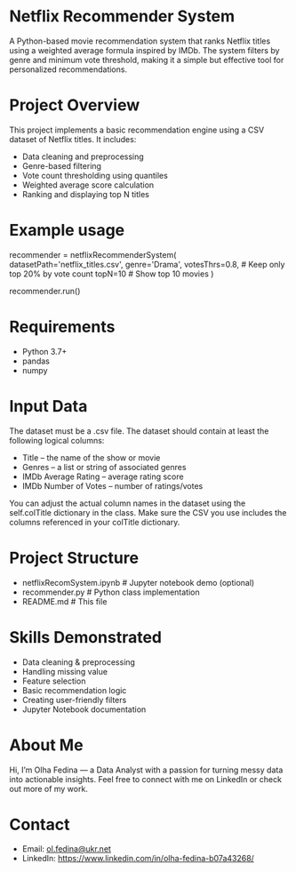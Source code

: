 # Netflix Recommender System
A Python-based movie recommendation system that ranks Netflix titles using a weighted average formula inspired by IMDb. The system filters by genre and minimum vote threshold, making it a simple but effective tool for personalized recommendations.

# Project Overview
This project implements a basic recommendation engine using a CSV dataset of Netflix titles. It includes:

- Data cleaning and preprocessing
- Genre-based filtering
- Vote count thresholding using quantiles
- Weighted average score calculation
- Ranking and displaying top N titles

# Example usage
recommender = netflixRecommenderSystem(
    datasetPath='netflix_titles.csv',
    genre='Drama',
    votesThrs=0.8,   # Keep only top 20% by vote count
    topN=10           # Show top 10 movies
)

recommender.run()

# Requirements

- Python 3.7+
- pandas
- numpy

# Input Data

The dataset must be a .csv file. The dataset should contain at least the following logical columns:

- Title – the name of the show or movie
- Genres – a list or string of associated genres
- IMDb Average Rating – average rating score
- IMDb Number of Votes – number of ratings/votes

You can adjust the actual column names in the dataset using the self.colTitle dictionary in the class. Make sure the CSV you use includes the columns referenced in your colTitle dictionary.

# Project Structure

- netflixRecomSystem.ipynb     # Jupyter notebook demo (optional)
- recommender.py               # Python class implementation
- README.md                    # This file

# Skills Demonstrated
- Data cleaning & preprocessing
- Handling missing value
- Feature selection
- Basic recommendation logic
- Creating user-friendly filters
- Jupyter Notebook documentation

# About Me
Hi, I’m Olha Fedina — a Data Analyst with a passion for turning messy data into actionable insights. Feel free to connect with me on LinkedIn or check out more of my work.

# Contact
- Email: ol.fedina@ukr.net
- LinkedIn: https://www.linkedin.com/in/olha-fedina-b07a43268/
